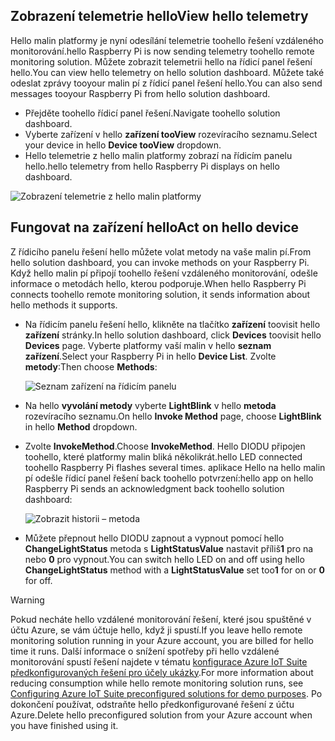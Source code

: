 ## <a name="view-hello-telemetry"></a><span data-ttu-id="d5e80-101">Zobrazení telemetrie hello</span><span class="sxs-lookup"><span data-stu-id="d5e80-101">View hello telemetry</span></span>

<span data-ttu-id="d5e80-102">Hello malin platformy je nyní odesílání telemetrie toohello řešení vzdáleného monitorování.</span><span class="sxs-lookup"><span data-stu-id="d5e80-102">hello Raspberry Pi is now sending telemetry toohello remote monitoring solution.</span></span> <span data-ttu-id="d5e80-103">Můžete zobrazit telemetrii hello na řídicí panel řešení hello.</span><span class="sxs-lookup"><span data-stu-id="d5e80-103">You can view hello telemetry on hello solution dashboard.</span></span> <span data-ttu-id="d5e80-104">Můžete také odeslat zprávy tooyour malin pí z řídicí panel řešení hello.</span><span class="sxs-lookup"><span data-stu-id="d5e80-104">You can also send messages tooyour Raspberry Pi from hello solution dashboard.</span></span>

- <span data-ttu-id="d5e80-105">Přejděte toohello řídicí panel řešení.</span><span class="sxs-lookup"><span data-stu-id="d5e80-105">Navigate toohello solution dashboard.</span></span>
- <span data-ttu-id="d5e80-106">Vyberte zařízení v hello **zařízení tooView** rozevíracího seznamu.</span><span class="sxs-lookup"><span data-stu-id="d5e80-106">Select your device in hello **Device tooView** dropdown.</span></span>
- <span data-ttu-id="d5e80-107">Hello telemetrie z hello malin platformy zobrazí na řídicím panelu hello.</span><span class="sxs-lookup"><span data-stu-id="d5e80-107">hello telemetry from hello Raspberry Pi displays on hello dashboard.</span></span>

![Zobrazení telemetrie z hello malin platformy][img-telemetry-display]

## <a name="act-on-hello-device"></a><span data-ttu-id="d5e80-109">Fungovat na zařízení hello</span><span class="sxs-lookup"><span data-stu-id="d5e80-109">Act on hello device</span></span>

<span data-ttu-id="d5e80-110">Z řídicího panelu řešení hello můžete volat metody na vaše malin pí.</span><span class="sxs-lookup"><span data-stu-id="d5e80-110">From hello solution dashboard, you can invoke methods on your Raspberry Pi.</span></span> <span data-ttu-id="d5e80-111">Když hello malin pí připojí toohello řešení vzdáleného monitorování, odešle informace o metodách hello, kterou podporuje.</span><span class="sxs-lookup"><span data-stu-id="d5e80-111">When hello Raspberry Pi connects toohello remote monitoring solution, it sends information about hello methods it supports.</span></span>

- <span data-ttu-id="d5e80-112">Na řídicím panelu řešení hello, klikněte na tlačítko **zařízení** toovisit hello **zařízení** stránky.</span><span class="sxs-lookup"><span data-stu-id="d5e80-112">In hello solution dashboard, click **Devices** toovisit hello **Devices** page.</span></span> <span data-ttu-id="d5e80-113">Vyberte platformy vaší malin v hello **seznam zařízení**.</span><span class="sxs-lookup"><span data-stu-id="d5e80-113">Select your Raspberry Pi in hello **Device List**.</span></span> <span data-ttu-id="d5e80-114">Zvolte **metody**:</span><span class="sxs-lookup"><span data-stu-id="d5e80-114">Then choose **Methods**:</span></span>

    ![Seznam zařízení na řídicím panelu][img-list-devices]

- <span data-ttu-id="d5e80-116">Na hello **vyvolání metody** vyberte **LightBlink** v hello **metoda** rozevíracího seznamu.</span><span class="sxs-lookup"><span data-stu-id="d5e80-116">On hello **Invoke Method** page, choose **LightBlink** in hello **Method** dropdown.</span></span>

- <span data-ttu-id="d5e80-117">Zvolte **InvokeMethod**.</span><span class="sxs-lookup"><span data-stu-id="d5e80-117">Choose **InvokeMethod**.</span></span> <span data-ttu-id="d5e80-118">Hello DIODU připojen toohello, které platformy malin bliká několikrát.</span><span class="sxs-lookup"><span data-stu-id="d5e80-118">hello LED connected toohello Raspberry Pi flashes several times.</span></span> <span data-ttu-id="d5e80-119">aplikace Hello na hello malin pí odešle řídicí panel řešení back toohello potvrzení:</span><span class="sxs-lookup"><span data-stu-id="d5e80-119">hello app on hello Raspberry Pi sends an acknowledgment back toohello solution dashboard:</span></span>

    ![Zobrazit historii – metoda][img-method-history]

- <span data-ttu-id="d5e80-121">Můžete přepnout hello DIODU zapnout a vypnout pomocí hello **ChangeLightStatus** metoda s **LightStatusValue** nastavit příliš**1** pro na nebo **0** pro vypnout.</span><span class="sxs-lookup"><span data-stu-id="d5e80-121">You can switch hello LED on and off using hello **ChangeLightStatus** method with a **LightStatusValue** set too**1** for on or **0** for off.</span></span>

> [!WARNING]
> <span data-ttu-id="d5e80-122">Pokud necháte hello vzdálené monitorování řešení, které jsou spuštěné v účtu Azure, se vám účtuje hello, když ji spustí.</span><span class="sxs-lookup"><span data-stu-id="d5e80-122">If you leave hello remote monitoring solution running in your Azure account, you are billed for hello time it runs.</span></span> <span data-ttu-id="d5e80-123">Další informace o snížení spotřeby při hello vzdálené monitorování spustí řešení najdete v tématu [konfigurace Azure IoT Suite předkonfigurovaných řešení pro účely ukázky][lnk-demo-config].</span><span class="sxs-lookup"><span data-stu-id="d5e80-123">For more information about reducing consumption while hello remote monitoring solution runs, see [Configuring Azure IoT Suite preconfigured solutions for demo purposes][lnk-demo-config].</span></span> <span data-ttu-id="d5e80-124">Po dokončení používat, odstraňte hello předkonfigurované řešení z účtu Azure.</span><span class="sxs-lookup"><span data-stu-id="d5e80-124">Delete hello preconfigured solution from your Azure account when you have finished using it.</span></span>


[img-telemetry-display]: media/iot-suite-raspberry-pi-kit-view-telemetry/telemetry.png
[img-list-devices]: media/iot-suite-raspberry-pi-kit-view-telemetry/listdevices.png
[img-method-history]: media/iot-suite-raspberry-pi-kit-view-telemetry/methodhistory.png

[lnk-demo-config]: https://github.com/Azure/azure-iot-remote-monitoring/blob/master/Docs/configure-preconfigured-demo.md